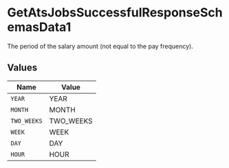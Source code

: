 # GetAtsJobsSuccessfulResponseSchemasData1

The period of the salary amount (not equal to the pay frequency).


## Values

| Name        | Value       |
| ----------- | ----------- |
| `YEAR`      | YEAR        |
| `MONTH`     | MONTH       |
| `TWO_WEEKS` | TWO_WEEKS   |
| `WEEK`      | WEEK        |
| `DAY`       | DAY         |
| `HOUR`      | HOUR        |